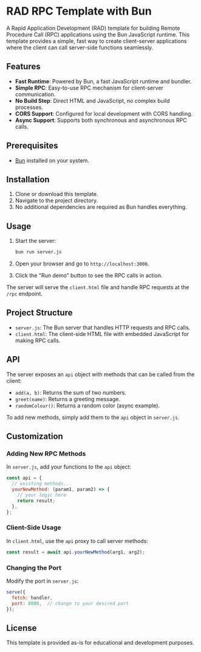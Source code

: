 # RAD RPC Template with Bun

A Rapid Application Development (RAD) template for building Remote Procedure Call (RPC) applications using the Bun JavaScript runtime. This template provides a simple, fast way to create client-server applications where the client can call server-side functions seamlessly.

## Features

- **Fast Runtime**: Powered by Bun, a fast JavaScript runtime and bundler.
- **Simple RPC**: Easy-to-use RPC mechanism for client-server communication.
- **No Build Step**: Direct HTML and JavaScript, no complex build processes.
- **CORS Support**: Configured for local development with CORS handling.
- **Async Support**: Supports both synchronous and asynchronous RPC calls.

## Prerequisites

- [Bun](https://bun.sh/) installed on your system.

## Installation

1. Clone or download this template.
2. Navigate to the project directory.
3. No additional dependencies are required as Bun handles everything.

## Usage

1. Start the server:
   ```bash
   bun run server.js
   ```

2. Open your browser and go to `http://localhost:3000`.

3. Click the "Run demo" button to see the RPC calls in action.

The server will serve the `client.html` file and handle RPC requests at the `/rpc` endpoint.

## Project Structure

- `server.js`: The Bun server that handles HTTP requests and RPC calls.
- `client.html`: The client-side HTML file with embedded JavaScript for making RPC calls.

## API

The server exposes an `api` object with methods that can be called from the client:

- `add(a, b)`: Returns the sum of two numbers.
- `greet(name)`: Returns a greeting message.
- `randomColour()`: Returns a random color (async example).

To add new methods, simply add them to the `api` object in `server.js`.

## Customization

### Adding New RPC Methods

In `server.js`, add your functions to the `api` object:

```javascript
const api = {
  // existing methods...
  yourNewMethod: (param1, param2) => {
    // your logic here
    return result;
  },
};
```

### Client-Side Usage

In `client.html`, use the `api` proxy to call server methods:

```javascript
const result = await api.yourNewMethod(arg1, arg2);
```

### Changing the Port

Modify the port in `server.js`:

```javascript
serve({
  fetch: handler,
  port: 8080,  // change to your desired port
});
```

## License

This template is provided as-is for educational and development purposes.